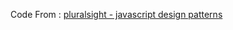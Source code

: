 Code From :
[pluralsight - javascript design patterns](http://www.pluralsight.com/courses/javascript-design-patterns)
